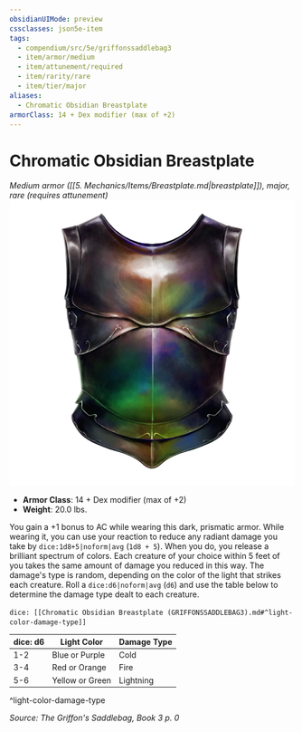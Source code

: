 ```yaml
---
obsidianUIMode: preview
cssclasses: json5e-item
tags:
  - compendium/src/5e/griffonssaddlebag3
  - item/armor/medium
  - item/attunement/required
  - item/rarity/rare
  - item/tier/major
aliases:
  - Chromatic Obsidian Breastplate
armorClass: 14 + Dex modifier (max of +2)
---
```

# Chromatic Obsidian Breastplate
*Medium armor ([[5. Mechanics/Items/Breastplate.md\|breastplate]]), major, rare (requires attunement)*  
![](https://raw.githubusercontent.com/TheGiddyLimit/homebrew-img/main/img/GriffonsSaddlebag3/Chromatic-Obsidian-Breastplate.webp#right)  

- **Armor Class**: 14 + Dex modifier (max of +2)
- **Weight**: 20.0 lbs.

You gain a +1 bonus to AC while wearing this dark, prismatic armor. While wearing it, you can use your reaction to reduce any radiant damage you take by `dice:1d8+5|noform|avg` (`1d8 + 5`). When you do, you release a brilliant spectrum of colors. Each creature of your choice within 5 feet of you takes the same amount of damage you reduced in this way. The damage's type is random, depending on the color of the light that strikes each creature. Roll a `dice:d6|noform|avg` (`d6`) and use the table below to determine the damage type dealt to each creature.

`dice: [[Chromatic Obsidian Breastplate (GRIFFONSSADDLEBAG3).md#^light-color-damage-type]]`

| dice: d6 | Light Color | Damage Type |
|----------|-------------|-------------|
| 1-2 | Blue or Purple | Cold |
| 3-4 | Red or Orange | Fire |
| 5-6 | Yellow or Green | Lightning |
^light-color-damage-type

*Source: The Griffon's Saddlebag, Book 3 p. 0*
